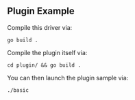 Plugin Example
--------------

Compile this driver via:

    go build .

Compile the plugin itself via:

    cd plugin/ && go build .

You can then launch the plugin sample via:

    ./basic

